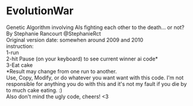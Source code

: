 EvolutionWar
============
Genetic Algorithm involving AIs fighting each other to the death... or not?<br>
By Stephanie Rancourt   @StephanieRct<br>
Original version date: somewhen around 2009 and 2010<br>
instruction:<br>
1-run<br>
2-hit Pause (on your keyboard) to see current winner ai code*<br>
3-Eat cake<br>
*Result may change from one run to another.<br>
Use, Copy, Modify, or do whatever you want want with this code. I'm not responsible for anything you do 
with this and it's not my fault if you die by to much cake eating. :)<br>
Also don't mind the ugly code, cheers! <3<br>
